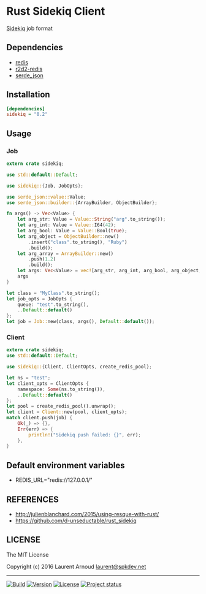 # Rust Sidekiq Client

[Sidekiq](https://github.com/mperham/sidekiq/wiki/Job-Format) job format

## Dependencies

* [redis](https://github.com/mitsuhiko/redis-rs)
* [r2d2-redis](https://github.com/sorccu/r2d2-redis)
* [serde_json](https://github.com/serde-rs/json)

## Installation

``` ini
[dependencies]
sidekiq = "0.2"
```

## Usage


### Job

``` rust
extern crate sidekiq;

use std::default::Default;

use sidekiq::{Job, JobOpts};

use serde_json::value::Value;
use serde_json::builder::{ArrayBuilder, ObjectBuilder};

fn args() -> Vec<Value> {
    let arg_str: Value = Value::String("arg".to_string());
    let arg_int: Value = Value::I64(42);
    let arg_bool: Value = Value::Bool(true);
    let arg_object = ObjectBuilder::new()
        .insert("class".to_string(), "Ruby")
        .build();
    let arg_array = ArrayBuilder::new()
        .push(1.2)
        .build();
    let args: Vec<Value> = vec![arg_str, arg_int, arg_bool, arg_object, arg_array];
    args
}

let class = "MyClass".to_string();
let job_opts = JobOpts {
    queue: "test".to_string(),
    ..Default::default()
};
let job = Job::new(class, args(), Default::default());
```

### Client

``` rust
extern crate sidekiq;
use std::default::Default;

use sidekiq::{Client, ClientOpts, create_redis_pool};

let ns = "test";
let client_opts = ClientOpts {
    namespace: Some(ns.to_string()),
    ..Default::default()
};
let pool = create_redis_pool().unwrap();
let client = Client::new(pool, client_opts);
match client.push(job) {
    Ok(_) => {},
    Err(err) => {
        println!("Sidekiq push failed: {}", err);
    },
}
```

## Default environment variables

* REDIS_URL="redis://127.0.0.1/"

## REFERENCES

* <http://julienblanchard.com/2015/using-resque-with-rust/>
* <https://github.com/d-unseductable/rust_sidekiq>

## LICENSE

The MIT License

Copyright (c) 2016 Laurent Arnoud <laurent@spkdev.net>

---
[![Build](https://img.shields.io/travis-ci/spk/rust-sidekiq.svg)](https://travis-ci.org/spk/rust-sidekiq)
[![Version](https://img.shields.io/crates/v/sidekiq.svg)](https://crates.io/crates/sidekiq)
[![License](https://img.shields.io/badge/license-MIT-blue.svg)](http://opensource.org/licenses/MIT "MIT")
[![Project status](http://img.shields.io/status/experimental.png?color=red)](https://github.com/spk/rust-sidekiq)
